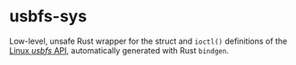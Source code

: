 # usbfs-sys

Low-level, unsafe Rust wrapper for the struct and `ioctl()` definitions of the
[Linux _usbfs_ API](https://kernel.readthedocs.io/en/sphinx-samples/usb.html#the-usb-filesystem-usbfs),
automatically generated with Rust `bindgen`.